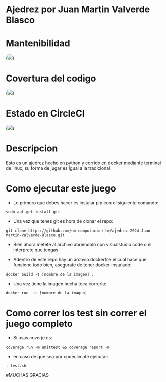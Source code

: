 # Ajedrez por Juan Martin Valverde Blasco

# Mantenibilidad
(<a href="https://codeclimate.com/github/um-computacion-tm/ajedrez-2024-Juan-Martin-Valverde-Blasco/maintainability"><img src="https://api.codeclimate.com/v1/badges/b2506b61c30f1f5bafd1/maintainability" /></a>)

# Covertura del codigo
(<a href="https://codeclimate.com/github/um-computacion-tm/ajedrez-2024-Juan-Martin-Valverde-Blasco/test_coverage"><img src="https://api.codeclimate.com/v1/badges/b2506b61c30f1f5bafd1/test_coverage" /></a>)

# Estado en CircleCI
(<a href="https://dl.circleci.com/status-badge/redirect/gh/um-computacion-tm/ajedrez-2024-Juan-Martin-Valverde-Blasco/tree/main"><img src="https://dl.circleci.com/status-badge/img/gh/um-computacion-tm/ajedrez-2024-Juan-Martin-Valverde-Blasco/tree/main.svg?style=svg"></a>)

# Descripcion

Esto es un ajedrez hecho en python y corrido en docker mediante terminal de linux, su forma de jugar es igual a la tradicional 

# Como ejecutar este juego

- Lo primero que debes hacer es instalar pip con el siguiente comando:

```
sudo apt-get install git 
```
- Una vez que tenes git es hora de clonar el repo:
```
git clone https://github.com/um-computacion-tm/ajedrez-2024-Juan-Martin-Valverde-Blasco.git
```
- Bien ahora metete al archivo abriendolo con visualstudio code o el interprete que tengas

- Adentro de este repo hay un archvio dockerfile el cual hace que funcione todo bien, asegurate de tener docker instalado:
```
docker build -t [nombre de la imagen] . 
```
- Una vez tiene la imagen hecha toca correrla:
```
docker run -it [nombre de la imagen] 
```

# Como correr los test sin correr el juego completo

- Si usas coverje es:
```
coverage run -m unittest && coverage report -m
```
- en caso de que sea por codeclimate ejecutar:
```
. test.sh
```

#MUCHAS GRACIAS

